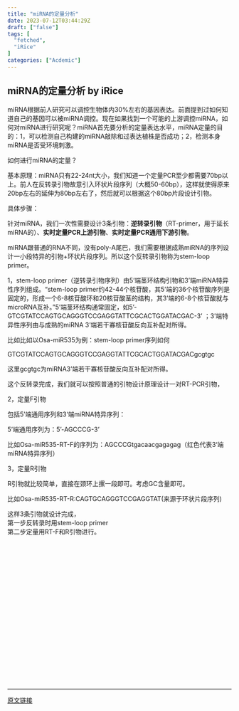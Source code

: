 ```yaml
---
title: "miRNA的定量分析"
date: 2023-07-12T03:44:29Z
draft: ["false"]
tags: [
  "fetched",
  "iRice"
]
categories: ["Acdemic"]
---
```

miRNA的定量分析 by iRice
------
<div><p>miRNA根据前人研究可以调控生物体内30%左右的基因表达。前面提到过如何知道自己的基因可以被miRNA调控。现在如果找到一个可能的上游调控miRNA，如何对miRNA进行研究呢？miRNA首先要分析的定量表达水平，<span>miRNA定量的目的：1，可以检测自己构建的miRNA敲除和过表达植株是否成功；2，检测本身miRNA是否受环境刺激。</span></p><p><span>如何进行miRNA的定量？</span><span></span></p><p><span>基本原理：miRNA只有22-24nt大小，我们知道一个定量PCR至少都需要70bp以上。前人在反转录引物故意引入环状片段序列（大概50-60bp），</span><span>这样就使得原来20bp左右的延伸为80bp左右了，</span><span>然后就可以根据这个80bp片段设计引物。</span></p><p><span>具体步骤：</span></p><p><span>针对miRNA，我们一次性需要设计3条引物：</span><strong><span>逆转录引物</span></strong><span>（</span><span>RT-primer，用于延长miRNA的</span><span>）、</span><strong><span>实时定量PCR上游引物</span></strong><span>、</span><strong><span>实时定量PCR通用下游引物</span></strong><span>。</span></p><p><span><span>miRNA跟普通的RNA不同，没有</span></span><span>poly-A尾巴，我们需要根据成熟miRNA的序列设计一小段特异的引物+<span>环状片段序列。所以这个反转录引物称为stem-loop primer。</span></span><span></span></p><p><span>1，stem-loop primer</span><span><span>（<span>逆转录引物序列</span>）</span>由5’端茎环结构引物和3’端miRNA特异性序列组成。“<span>stem-loop primer</span>约42-44个核苷酸，其5’端的36个核苷酸序列是固定的，形成一个6-8核苷酸环和20核苷酸茎的结构，其3’端的6-8个核苷酸就与microRNA互补。”5’端茎环结构通常固定，如5’-GTCGTATCCAGTGCAGGGTCCGAGGTATTCGCACTGGATACGAC-3’ ；3’端特异性序列由与成熟的miRNA 3’端若干寡核苷酸反向互补配对所得。</span></p><p><span>比如比如以Osa-miR535为例：<span>stem-loop primer序列如何</span><br></span></p><p><span>GTCGTATCCAGTGCAGGGTCCGAGGTATTCGCACTGGATACGAC</span><span>gcgtgc</span></p><p><span>这里</span><span>gcgtgc</span><span>为miRNA</span><span>3’端若干寡核苷酸反向互补配对所得。</span></p><p><span><span>这个反转录完成，我们就可以按照普通的引物设计原理设计一对RT-PCR引物，</span></span></p><p><span><span>2，定量F引物</span></span><span><span><ne-clipboard data="%7B%22type%22%3A%22fragment%22%2C%22name%22%3A%22%23fragment%22%2C%22children%22%3A%5B%7B%22type%22%3A%22text%22%2C%22id%22%3A%22u49d7e9b7%22%2C%22name%22%3A%22%23text%22%2C%22attrs%22%3A%7B%22fontsize%22%3A16%2C%22color%22%3A%22rgb(25%2C%2025%2C%2025)%22%2C%22bgColor%22%3A%22rgb(204%2C%20232%2C%20207)%22%7D%2C%22data%22%3A%22%E5%8C%85%E6%8B%AC5%E2%80%99%E7%AB%AF%E9%80%9A%E7%94%A8%E5%BA%8F%E5%88%97%E5%92%8C3%E2%80%98%E7%AB%AFmiRNA%E7%89%B9%E5%BC%82%E5%BA%8F%E5%88%97%22%7D%5D%2C%22attrs%22%3A%7B%7D%7D"></ne-clipboard></span></span></p><p><span>包括5’端通用序列和3‘端miRNA特异序列：<ne-clipboard data="%7B%22type%22%3A%22fragment%22%2C%22name%22%3A%22%23fragment%22%2C%22children%22%3A%5B%7B%22type%22%3A%22text%22%2C%22id%22%3A%22u49d7e9b7%22%2C%22name%22%3A%22%23text%22%2C%22attrs%22%3A%7B%22fontsize%22%3A16%2C%22color%22%3A%22rgb(25%2C%2025%2C%2025)%22%2C%22bgColor%22%3A%22rgb(204%2C%20232%2C%20207)%22%7D%2C%22data%22%3A%225%E2%80%99%E7%AB%AF%E9%80%9A%E7%94%A8%E5%BA%8F%E5%88%97%E4%B8%BA%EF%BC%9A5%E2%80%99-GCCGAG-3%E2%80%99%E6%88%965%E2%80%99-TCGGCAGG-3%E2%80%99%22%7D%5D%2C%22attrs%22%3A%7B%7D%7D"></ne-clipboard></span></p><p><span>5’端通用序列为：5’-AGCCCG-3’</span></p><p><span>比如<span>Osa-miR535-RT-F的序列为：</span></span><span>AGCCCG</span><span>tgacaacgagagag（红色代表<span>3‘端</span><span>miRNA特异序列</span>）</span></p><p><span>3，定量R引物<br></span></p><p><span><span>R引物就比较简单，</span><span>直</span></span><span>接在颈环上摞一段即可。考虑GC含量即可。</span></p><p><span><span>比如<span>Osa-miR</span><span>535</span><span>-RT</span><span>-R:CAGTGCAGGGTCCGAGGTAT(来源于<span>环状片段序列)</span></span></span></span></p><p></p><div><span><span>这样3条引物就设计完成，<br></span></span></div><div><span><span>第一步反转录时用<span>stem-loop primer</span></span></span></div><div><span><span>第二步定量用RT-F和R引物进行。<br><br></span></span></div><span><span><br></span></span><p></p><p><span><span><span><br></span></span></span></p><p><span><span><br></span></span><span></span><span></span></p><p><span><br></span></p><p><br></p><p><span><span><br></span></span><span><br></span></p><p><span><br></span></p><p><span></span></p><p><span><br></span></p><p><br></p><p><br></p><p><mp-style-type data-value="3"></mp-style-type></p></div>  
<hr>
<a href="https://mp.weixin.qq.com/s/uXHkKzVhcOvD0B2DM90gYw",target="_blank" rel="noopener noreferrer">原文链接</a>
